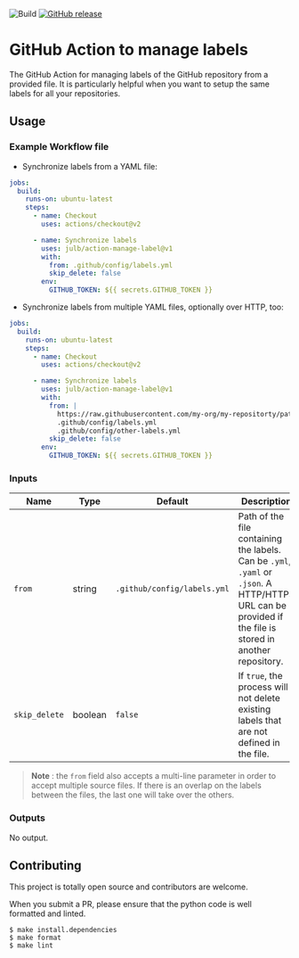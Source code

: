 ![Build](https://github.com/julb/action-manage-label/workflows/Build/badge.svg)
[![GitHub release](https://img.shields.io/github/release/julb/action-manage-label.svg?style=flat-square)](https://github.com/julb/action-manage-label/releases/latest)

# GitHub Action to manage labels

The GitHub Action for managing labels of the GitHub repository from a provided file.
It is particularly helpful when you want to setup the same labels for all your repositories.

## Usage

### Example Workflow file

- Synchronize labels from a YAML file:

```yaml
jobs:
  build:
    runs-on: ubuntu-latest
    steps:
      - name: Checkout
        uses: actions/checkout@v2

      - name: Synchronize labels
        uses: julb/action-manage-label@v1
        with:
          from: .github/config/labels.yml
          skip_delete: false
        env:
          GITHUB_TOKEN: ${{ secrets.GITHUB_TOKEN }}
```

- Synchronize labels from multiple YAML files, optionally over HTTP, too:

```yaml
jobs:
  build:
    runs-on: ubuntu-latest
    steps:
      - name: Checkout
        uses: actions/checkout@v2

      - name: Synchronize labels
        uses: julb/action-manage-label@v1
        with:
          from: |
            https://raw.githubusercontent.com/my-org/my-repositorty/path-to-folder-with/common-labels.yml
            .github/config/labels.yml
            .github/config/other-labels.yml
          skip_delete: false
        env:
          GITHUB_TOKEN: ${{ secrets.GITHUB_TOKEN }}
```

### Inputs

| Name          | Type    | Default                     | Description                                                                                                                                              |
| ------------- | ------- | --------------------------- | -------------------------------------------------------------------------------------------------------------------------------------------------------- |
| `from`        | string  | `.github/config/labels.yml` | Path of the file containing the labels. Can be `.yml`, `.yaml` or `.json`. A HTTP/HTTPS URL can be provided if the file is stored in another repository. |
| `skip_delete` | boolean | `false`                     | If `true`, the process will not delete existing labels that are not defined in the file.                                                                 |

> **Note** : the `from` field also accepts a multi-line parameter in order to accept multiple source files. If there is an overlap on the labels between the files, the last one will take over the others.

### Outputs

No output.

## Contributing

This project is totally open source and contributors are welcome.

When you submit a PR, please ensure that the python code is well formatted and linted.

```
$ make install.dependencies
$ make format
$ make lint
```
